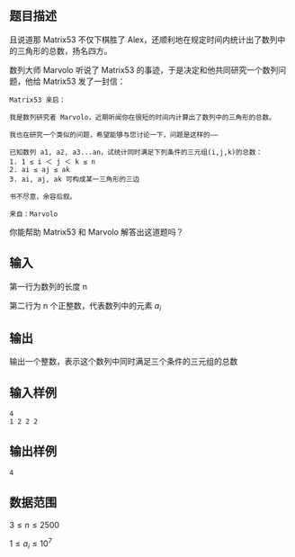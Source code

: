## 题目描述

且说道那 Matrix53 不仅下棋胜了 Alex，还顺利地在规定时间内统计出了数列中的三角形的总数，扬名四方。

数列大师 Marvolo 听说了 Matrix53 的事迹，于是决定和他共同研究一个数列问题，他给 Matrix53 发了一封信：

    Matrix53 亲启：

    我是数列研究者 Marvolo，近期听闻你在很短的时间内计算出了数列中的三角形的总数。

    我也在研究一个类似的问题，希望能够与您讨论一下，问题是这样的——

    已知数列 a1, a2, a3...an，试统计同时满足下列条件的三元组(i,j,k)的总数：
    1. 1 ≤ i ＜ j ＜ k ≤ n
    2. ai ≤ aj ≤ ak
    3. ai, aj, ak 可构成某一三角形的三边

    书不尽意，余容后叙。

    来自：Marvolo

你能帮助 Matrix53 和 Marvolo 解答出这道题吗？

## 输入

第一行为数列的长度 n

第二行为 n 个正整数，代表数列中的元素 $a_i$

## 输出

输出一个整数，表示这个数列中同时满足三个条件的三元组的总数

## 输入样例

    4
    1 2 2 2

## 输出样例

    4

## 数据范围

$3\leq n \leq 2500$

$1\leq a_i \leq 10^7$
